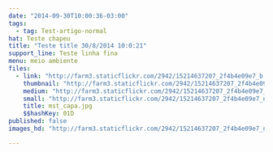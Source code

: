 ```yaml
---
date: "2014-09-30T10:00:36-03:00"
tags:
  - tag: Test-artigo-normal
hat: Teste chapeu
title: "Teste title 30/8/2014 10:0:21"
support_line: Teste linha fina
menu: meio ambiente
files:
  - link: "http://farm3.staticflickr.com/2942/15214637207_2f4b4e09e7_b.jpg"
    thumbnail: "http://farm3.staticflickr.com/2942/15214637207_2f4b4e09e7_t.jpg"
    medium: "http://farm3.staticflickr.com/2942/15214637207_2f4b4e09e7_z.jpg"
    small: "http://farm3.staticflickr.com/2942/15214637207_2f4b4e09e7_n.jpg"
    title: mst_capa.jpg
    $$hashKey: 01D
published: false
images_hd: "http://farm3.staticflickr.com/2942/15214637207_2f4b4e09e7_n.jpg"

---
```

